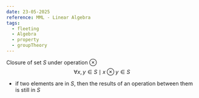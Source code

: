 ```yaml
---
date: 23-05-2025
reference: MML - Linear Algebra
tags:
  - fleeting
  - Algebra
  - property
  - groupTheory
---
```

Closure of set $S$ under operation $\otimes$
$$\forall x,y\in S\mid x\otimes y\in S$$
- if two elements are in $S$, then the results of an operation between them is still in $S$